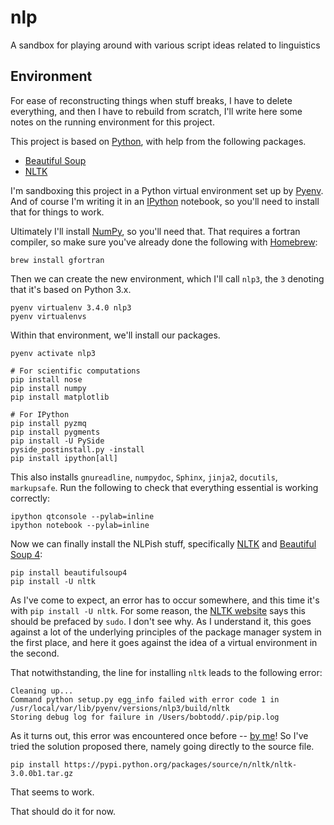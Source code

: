 nlp
===

A sandbox for playing around with various script ideas related to linguistics

Environment
-----------

For ease of reconstructing things when stuff breaks, I have to delete everything, and then I have to rebuild from scratch, I'll write here some notes on the running environment for this project.

This project is based on [Python](python), with help from the following packages.

* [Beautiful Soup](bs4)
* [NLTK](nltk)

I'm sandboxing this project in a Python virtual environment set up by [Pyenv](pyenv).  And of course I'm writing it in an [IPython](ipython) notebook, so you'll need to install that for things to work.

Ultimately I'll install [NumPy](numpy), so you'll need that.  That requires a fortran compiler, so make sure you've already done the following with [Homebrew](brew):

    brew install gfortran

Then we can create the new environment, which I'll call `nlp3`, the `3` denoting that it's based on Python 3.x.

    pyenv virtualenv 3.4.0 nlp3
    pyenv virtualenvs

Within that environment, we'll install our packages.

    pyenv activate nlp3
    
    # For scientific computations
    pip install nose
    pip install numpy
    pip install matplotlib
    
    # For IPython
    pip install pyzmq
    pip install pygments
    pip install -U PySide
    pyside_postinstall.py -install
    pip install ipython[all]

This also installs `gnureadline`, `numpydoc`, `Sphinx`, `jinja2`, `docutils`, `markupsafe`.  Run the following to check that everything essential is working correctly:

    ipython qtconsole --pylab=inline
    ipython notebook --pylab=inline

Now we can finally install the NLPish stuff, specifically [NLTK](nltk) and [Beautiful Soup 4](bs4):

    pip install beautifulsoup4
    pip install -U nltk

As I've come to expect, an error has to occur somewhere, and this time it's with `pip install -U nltk`.  For some reason, the [NLTK website](nltk) says this should be prefaced by `sudo`.  I don't see why.  As I understand it, this goes against a lot of the underlying principles of the package manager system in the first place, and here it goes against the idea of a virtual environment in the second.

That notwithstanding, the line for installing `nltk` leads to the following error:

    Cleaning up...
    Command python setup.py egg_info failed with error code 1 in /usr/local/var/lib/pyenv/versions/nlp3/build/nltk
    Storing debug log for failure in /Users/bobtodd/.pip/pip.log


As it turns out, this error was encountered once before -- [by me](nltk-err)!  So I've tried the solution proposed there, namely going directly to the source file.

    pip install https://pypi.python.org/packages/source/n/nltk/nltk-3.0.0b1.tar.gz

That seems to work.

That should do it for now.

[brew]: http://brew.sh/
[python]: https://www.python.org/
[pyenv]: https://github.com/yyuu/pyenv
[ipython]: http://ipython.org/
[numpy]: http://www.numpy.org/
[bs4]: http://www.crummy.com/software/BeautifulSoup/bs4/doc/
[nltk]: http://www.nltk.org/
[nltk-err]: https://groups.google.com/forum/#!msg/nltk-users/5hojEAby6Vo/uXgdgTaLwLAJ